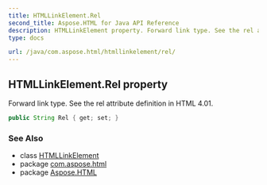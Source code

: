 ```yaml
---
title: HTMLLinkElement.Rel
second_title: Aspose.HTML for Java API Reference
description: HTMLLinkElement property. Forward link type. See the rel attribute definition in HTML 4.01
type: docs

url: /java/com.aspose.html/htmllinkelement/rel/
---
```

## HTMLLinkElement.Rel property

Forward link type. See the rel attribute definition in HTML 4.01.

```java
public String Rel { get; set; }
```

### See Also

* class [HTMLLinkElement](../)
* package [com.aspose.html](../../../com.aspose.html/)
* package [Aspose.HTML](../../../)
